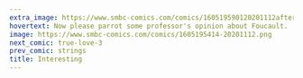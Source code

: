 ```yaml
---
extra_image: https://www.smbc-comics.com/comics/160519590120201112after.png
hovertext: Now please parrot some professor's opinion about Foucault.
image: https://www.smbc-comics.com/comics/1605195414-20201112.png
next_comic: true-love-3
prev_comic: strings
title: Interesting
---
```


